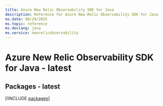 ```yaml
---
title: Azure New Relic Observability SDK for Java
description: Reference for Azure New Relic Observability SDK for Java
ms.date: 08/29/2025
ms.topic: reference
ms.devlang: java
ms.service: newrelicobservability
---
```

# Azure New Relic Observability SDK for Java - latest
## Packages - latest
[!INCLUDE [packages](new-relic-observability-index.md)]